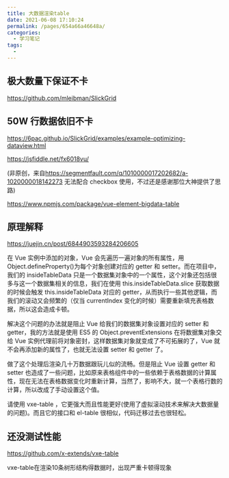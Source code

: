 ```yaml
---
title: 大数据渲染table
date: 2021-06-08 17:10:24
permalink: /pages/654a66a46648a/
categories:
  - 学习笔记
tags:
  -
---
```


## 极大数量下保证不卡

<https://github.com/mleibman/SlickGrid>

<!-- more -->

## 50W 行数据依旧不卡

<https://6pac.github.io/SlickGrid/examples/example-optimizing-dataview.html>

<https://jsfiddle.net/fx6018vu/>

(非原创，来自<https://segmentfault.com/q/1010000017202682/a-1020000018142273>
无法配合 checkbox 使用，不过还是感谢那位大神提供了思路)

<https://www.npmjs.com/package/vue-element-bigdata-table>

## 原理解释

<https://juejin.cn/post/6844903593284206605>

在 Vue 实例中添加的对象，Vue 会先遍历一遍对象的所有属性，用 Object.defineProperty()为每个对象创建对应的 getter 和 setter。而在项目中，我们的 insideTableData 只是一个数据集对象中的一个属性，这个对象还包括很多与这一个数据集相关的信息，我们在使用 this.insideTableData.slice 获取数据的时候会触发 this.insideTableData 对应的 getter，从而执行一些其他逻辑，而我们的滚动又会频繁的（仅当 currentIndex 变化的时候）需要重新填充表格数据，所以这会造成卡顿。

解决这个问题的办法就是阻止 Vue 给我们的数据集对象设置对应的 setter 和 getter，我的方法就是使用 ES5 的 Object.preventExtensions 在将数据集对象交给 Vue 实例代理前将对象密封，这样数据集对象就变成了不可拓展的了，Vue 就不会再添加新的属性了，也就无法设置 setter 和 getter 了。

做了这个处理后渲染几十万数据跟玩儿似的流畅。但是阻止 Vue 设置 getter 和 setter 也造成了一些问题，比如原来表格组件中的一些依赖于表格数据的计算属性，现在无法在表格数据变化时重新计算，当然了，影响不大，就一个表格行数的计算，所以改成了手动设置这个值。

请使用 vxe-table ，它更强大而且性能更好(使用了虚拟滚动技术来解决大数据量的问题)。而且它的接口和 el-table 很相似，代码迁移过去也很轻松。

## 还没测试性能

<https://github.com/x-extends/vxe-table>

vxe-table在渲染10条树形结构得数据时，出现严重卡顿得现象
